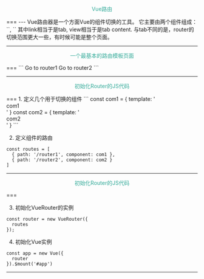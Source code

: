 <p style="color:#3A9;text-align:center;">Vue路由</p>
===
---
Vue路由器是一个方面Vue的组件切换的工具。
它主要由两个组件组成：`<router-link>`, `<router-view>`
其中link相当于是tab, view相当于是tab content.
与tab不同的是，router的切换范围更大一些，有时候可能是整个页面。

---

<p style="color:#3A9;text-align:center;">一个最基本的路由模板页面</p>
===
```
<router-link to="/router1">Go to router1</router-link>
<router-link to="/router2">Go to router2</router-link>
<router-view></router-view>
```

---

<p style="color:#3A9;text-align:center;">初始化Router的JS代码</p>
===
1. 定义几个用于切换的组件
```
const com1 = { template: '<div>com1</div>' }
const com2 = { template: '<div>com2</div>' }
```

2. 定义组件的路由
```
const routes = [
  { path: '/router1', component: com1 },
  { path: '/router2', component: com2 }
]
```
---
<p style="color:#3A9;text-align:center;">初始化Router的JS代码</p>
===

3. 初始化VueRouter的实例

```
const router = new VueRouter({
  routes
});
```
4. 初始化Vue实例
```
const app = new Vue({
  router
}).$mount('#app')
```

---


